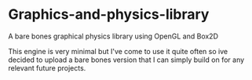 # Graphics-and-physics-library
A bare bones graphical physics library using OpenGL and Box2D

This engine is very minimal but I've come to use it quite often so ive decided to upload a bare bones version that I can simply build on for any relevant future projects.
